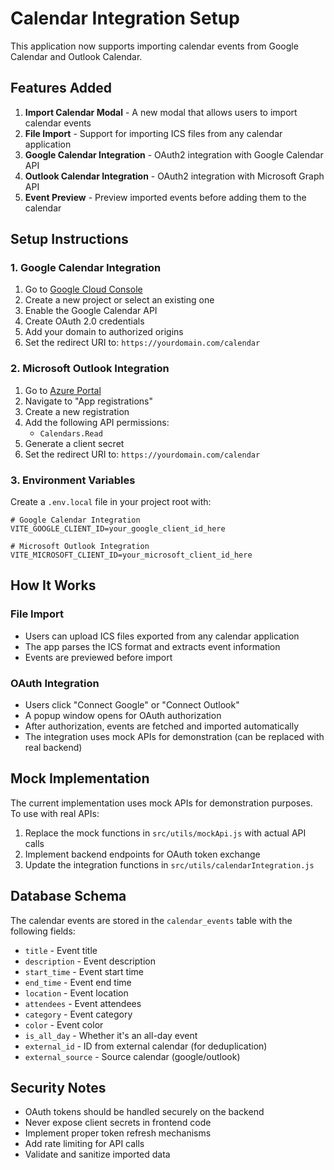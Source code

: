 # Calendar Integration Setup

This application now supports importing calendar events from Google Calendar and Outlook Calendar.

## Features Added

1. **Import Calendar Modal** - A new modal that allows users to import calendar events
2. **File Import** - Support for importing ICS files from any calendar application
3. **Google Calendar Integration** - OAuth2 integration with Google Calendar API
4. **Outlook Calendar Integration** - OAuth2 integration with Microsoft Graph API
5. **Event Preview** - Preview imported events before adding them to the calendar

## Setup Instructions

### 1. Google Calendar Integration

1. Go to [Google Cloud Console](https://console.cloud.google.com/)
2. Create a new project or select an existing one
3. Enable the Google Calendar API
4. Create OAuth 2.0 credentials
5. Add your domain to authorized origins
6. Set the redirect URI to: `https://yourdomain.com/calendar`

### 2. Microsoft Outlook Integration

1. Go to [Azure Portal](https://portal.azure.com/)
2. Navigate to "App registrations"
3. Create a new registration
4. Add the following API permissions:
   - `Calendars.Read`
5. Generate a client secret
6. Set the redirect URI to: `https://yourdomain.com/calendar`

### 3. Environment Variables

Create a `.env.local` file in your project root with:

```env
# Google Calendar Integration
VITE_GOOGLE_CLIENT_ID=your_google_client_id_here

# Microsoft Outlook Integration  
VITE_MICROSOFT_CLIENT_ID=your_microsoft_client_id_here
```

## How It Works

### File Import
- Users can upload ICS files exported from any calendar application
- The app parses the ICS format and extracts event information
- Events are previewed before import

### OAuth Integration
- Users click "Connect Google" or "Connect Outlook"
- A popup window opens for OAuth authorization
- After authorization, events are fetched and imported automatically
- The integration uses mock APIs for demonstration (can be replaced with real backend)

## Mock Implementation

The current implementation uses mock APIs for demonstration purposes. To use with real APIs:

1. Replace the mock functions in `src/utils/mockApi.js` with actual API calls
2. Implement backend endpoints for OAuth token exchange
3. Update the integration functions in `src/utils/calendarIntegration.js`

## Database Schema

The calendar events are stored in the `calendar_events` table with the following fields:
- `title` - Event title
- `description` - Event description
- `start_time` - Event start time
- `end_time` - Event end time
- `location` - Event location
- `attendees` - Event attendees
- `category` - Event category
- `color` - Event color
- `is_all_day` - Whether it's an all-day event
- `external_id` - ID from external calendar (for deduplication)
- `external_source` - Source calendar (google/outlook)

## Security Notes

- OAuth tokens should be handled securely on the backend
- Never expose client secrets in frontend code
- Implement proper token refresh mechanisms
- Add rate limiting for API calls
- Validate and sanitize imported data
